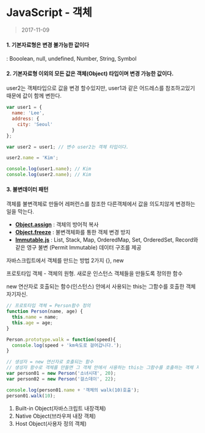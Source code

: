 # JavaScript - 객체

> 2017-11-09

#### 1. 기본자료형은 변경 불가능한 값이다 

 : Booolean, null, undefined, Number, String, Symbol



#### 2. 기본자료형 이외의 모든 값은 객체(Object) 타입이며 변경 가능한 값이다.

user2는 객체타입으로 값을 변경 할수있지만, user1과 같은 어드레스를 참조하고있기때문에 값이 함께 변한다.

```js
var user1 = {
  name: 'Lee',
  address: {
    city: 'Seoul'
  }
};

var user2 = user1; // 변수 user2는 객체 타입이다.

user2.name = 'Kim';

console.log(user1.name); // Kim
console.log(user2.name); // Kim
```



#### 3. 불변데이터 패턴

객체를 불변객체로 만들어 레퍼런스를 참조한 다른객체에서 값을 의도치않게 변경하는일을 막는다.

-  [__Object.assign__](http://poiemaweb.com/js-immutability#21-objectassign) : 객체의 방어적 복사
-  [__Object.freeze__](http://poiemaweb.com/js-immutability#22-objectfreeze) : 불변객체화를 통한 객체 변경 방지
-  [__Immutable.js__](http://poiemaweb.com/js-immutability#23-immutablejs) : List, Stack, Map, OrderedMap, Set, OrderedSet, Record와 같은 영구 불변 (Permit Immutable) 데이터 구조를 제공





자바스크립트에서 객체를 만드는 방법 2가지 {}, new

프로토타입 객체 - 객체의 원형. 새로운 인스턴스 객체들을 만들도록 정의한 함수

new 연산자로 호출되는 함수(인스턴스) 안에서 사용되는 this는 그함수를 호출한 객체 자기자신. 

```js
// 프로토타입 객체 = Person함수 정의
function Person(name, age) {
  this.name = name;
  this.age = age;
}

Person.prototype.walk = function(speed){
  console.log(speed + 'km속도로 걸어갑니다.');
}

// 생성자 = new 연산자로 호출되는 함수
// 생성자 함수로 객체를 만들면 그 객체 안에서 사용하는 this는 그함수를 호출하는 객체 자신.
var person01 = new Person('소녀시대', 20);
var person02 = new Person('걸스데이', 22);

console.log(person01.name + '객체의 walk(10)호출');
person01.walk(10);
```



1. Built-in Object(자바스크립트 내장객체)
2. Native Object(브라우져 내장 객체)
3. Host Object(사용자 정의 객체)

